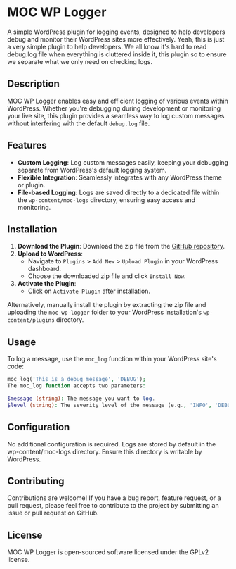 # MOC WP Logger

A simple WordPress plugin for logging events, designed to help developers debug and monitor their WordPress sites more effectively. Yeah, this is just a very simple plugin to help developers. We all know it's hard to read debug.log file when everything is cluttered inside it, this plugin so to ensure we separate what we only need on checking logs.

## Description

MOC WP Logger enables easy and efficient logging of various events within WordPress. Whether you're debugging during development or monitoring your live site, this plugin provides a seamless way to log custom messages without interfering with the default `debug.log` file.

## Features

- **Custom Logging**: Log custom messages easily, keeping your debugging separate from WordPress's default logging system.
- **Flexible Integration**: Seamlessly integrates with any WordPress theme or plugin.
- **File-based Logging**: Logs are saved directly to a dedicated file within the `wp-content/moc-logs` directory, ensuring easy access and monitoring.

## Installation

1. **Download the Plugin**: Download the zip file from the [GitHub repository](#).
2. **Upload to WordPress**:
    - Navigate to `Plugins` > `Add New` > `Upload Plugin` in your WordPress dashboard.
    - Choose the downloaded zip file and click `Install Now`.
3. **Activate the Plugin**:
    - Click on `Activate Plugin` after installation.

Alternatively, manually install the plugin by extracting the zip file and uploading the `moc-wp-logger` folder to your WordPress installation's `wp-content/plugins` directory.

## Usage

To log a message, use the `moc_log` function within your WordPress site's code:

```php
moc_log('This is a debug message', 'DEBUG');
The moc_log function accepts two parameters:

$message (string): The message you want to log.
$level (string): The severity level of the message (e.g., 'INFO', 'DEBUG', 'ERROR'). The default is 'INFO'.
```

## Configuration
No additional configuration is required. Logs are stored by default in the wp-content/moc-logs directory. Ensure this directory is writable by WordPress.

## Contributing
Contributions are welcome! If you have a bug report, feature request, or a pull request, please feel free to contribute to the project by submitting an issue or pull request on GitHub.

## License
MOC WP Logger is open-sourced software licensed under the GPLv2 license.
